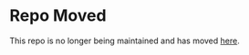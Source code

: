 
# Repo Moved

This repo is no longer being maintained and has moved [here](https://github.com/aerogear/aerogear-digger-installer).

